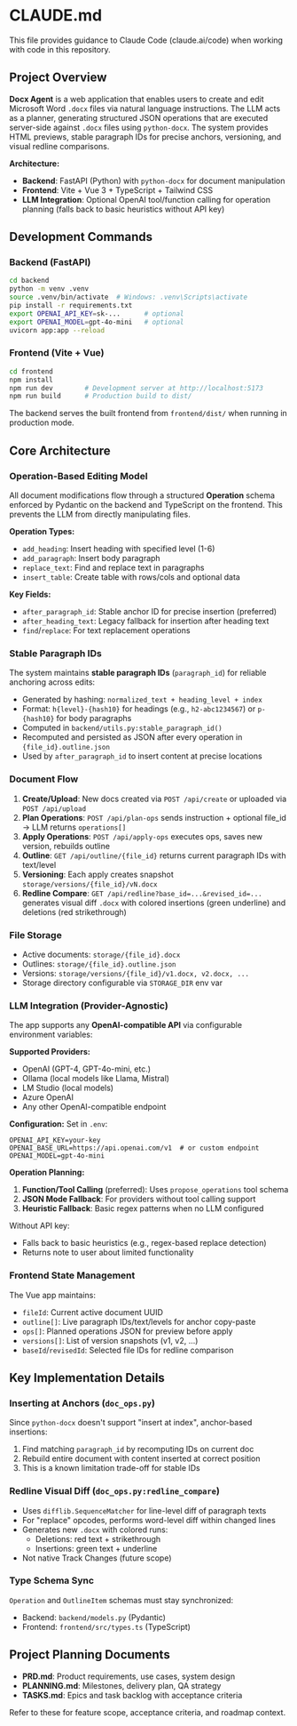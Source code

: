 # CLAUDE.md

This file provides guidance to Claude Code (claude.ai/code) when working with code in this repository.

## Project Overview

**Docx Agent** is a web application that enables users to create and edit Microsoft Word `.docx` files via natural language instructions. The LLM acts as a planner, generating structured JSON operations that are executed server-side against `.docx` files using `python-docx`. The system provides HTML previews, stable paragraph IDs for precise anchors, versioning, and visual redline comparisons.

**Architecture:**
- **Backend**: FastAPI (Python) with `python-docx` for document manipulation
- **Frontend**: Vite + Vue 3 + TypeScript + Tailwind CSS
- **LLM Integration**: Optional OpenAI tool/function calling for operation planning (falls back to basic heuristics without API key)

## Development Commands

### Backend (FastAPI)
```bash
cd backend
python -m venv .venv
source .venv/bin/activate  # Windows: .venv\Scripts\activate
pip install -r requirements.txt
export OPENAI_API_KEY=sk-...      # optional
export OPENAI_MODEL=gpt-4o-mini   # optional
uvicorn app:app --reload
```

### Frontend (Vite + Vue)
```bash
cd frontend
npm install
npm run dev        # Development server at http://localhost:5173
npm run build      # Production build to dist/
```

The backend serves the built frontend from `frontend/dist/` when running in production mode.

## Core Architecture

### Operation-Based Editing Model

All document modifications flow through a structured **Operation** schema enforced by Pydantic on the backend and TypeScript on the frontend. This prevents the LLM from directly manipulating files.

**Operation Types:**
- `add_heading`: Insert heading with specified level (1-6)
- `add_paragraph`: Insert body paragraph
- `replace_text`: Find and replace text in paragraphs
- `insert_table`: Create table with rows/cols and optional data

**Key Fields:**
- `after_paragraph_id`: Stable anchor ID for precise insertion (preferred)
- `after_heading_text`: Legacy fallback for insertion after heading text
- `find`/`replace`: For text replacement operations

### Stable Paragraph IDs

The system maintains **stable paragraph IDs** (`paragraph_id`) for reliable anchoring across edits:

- Generated by hashing: `normalized_text + heading_level + index`
- Format: `h{level}-{hash10}` for headings (e.g., `h2-abc1234567`) or `p-{hash10}` for body paragraphs
- Computed in `backend/utils.py:stable_paragraph_id()`
- Recomputed and persisted as JSON after every operation in `{file_id}.outline.json`
- Used by `after_paragraph_id` to insert content at precise locations

### Document Flow

1. **Create/Upload**: New docs created via `POST /api/create` or uploaded via `POST /api/upload`
2. **Plan Operations**: `POST /api/plan-ops` sends instruction + optional file_id → LLM returns `operations[]`
3. **Apply Operations**: `POST /api/apply-ops` executes ops, saves new version, rebuilds outline
4. **Outline**: `GET /api/outline/{file_id}` returns current paragraph IDs with text/level
5. **Versioning**: Each apply creates snapshot `storage/versions/{file_id}/vN.docx`
6. **Redline Compare**: `GET /api/redline?base_id=...&revised_id=...` generates visual diff `.docx` with colored insertions (green underline) and deletions (red strikethrough)

### File Storage

- Active documents: `storage/{file_id}.docx`
- Outlines: `storage/{file_id}.outline.json`
- Versions: `storage/versions/{file_id}/v1.docx, v2.docx, ...`
- Storage directory configurable via `STORAGE_DIR` env var

### LLM Integration (Provider-Agnostic)

The app supports any **OpenAI-compatible API** via configurable environment variables:

**Supported Providers:**
- OpenAI (GPT-4, GPT-4o-mini, etc.)
- Ollama (local models like Llama, Mistral)
- LM Studio (local models)
- Azure OpenAI
- Any other OpenAI-compatible endpoint

**Configuration:**
Set in `.env`:
```
OPENAI_API_KEY=your-key
OPENAI_BASE_URL=https://api.openai.com/v1  # or custom endpoint
OPENAI_MODEL=gpt-4o-mini
```

**Operation Planning:**
1. **Function/Tool Calling** (preferred): Uses `propose_operations` tool schema
2. **JSON Mode Fallback**: For providers without tool calling support
3. **Heuristic Fallback**: Basic regex patterns when no LLM configured

Without API key:
- Falls back to basic heuristics (e.g., regex-based replace detection)
- Returns note to user about limited functionality

### Frontend State Management

The Vue app maintains:
- `fileId`: Current active document UUID
- `outline[]`: Live paragraph IDs/text/levels for anchor copy-paste
- `ops[]`: Planned operations JSON for preview before apply
- `versions[]`: List of version snapshots (v1, v2, ...)
- `baseId`/`revisedId`: Selected file IDs for redline comparison

## Key Implementation Details

### Inserting at Anchors (`doc_ops.py`)

Since `python-docx` doesn't support "insert at index", anchor-based insertions:
1. Find matching `paragraph_id` by recomputing IDs on current doc
2. Rebuild entire document with content inserted at correct position
3. This is a known limitation trade-off for stable IDs

### Redline Visual Diff (`doc_ops.py:redline_compare`)

- Uses `difflib.SequenceMatcher` for line-level diff of paragraph texts
- For "replace" opcodes, performs word-level diff within changed lines
- Generates new `.docx` with colored runs:
  - Deletions: red text + strikethrough
  - Insertions: green text + underline
- Not native Track Changes (future scope)

### Type Schema Sync

`Operation` and `OutlineItem` schemas must stay synchronized:
- Backend: `backend/models.py` (Pydantic)
- Frontend: `frontend/src/types.ts` (TypeScript)

## Project Planning Documents

- **PRD.md**: Product requirements, use cases, system design
- **PLANNING.md**: Milestones, delivery plan, QA strategy
- **TASKS.md**: Epics and task backlog with acceptance criteria

Refer to these for feature scope, acceptance criteria, and roadmap context.
